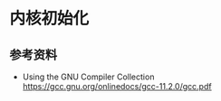 # 内核初始化

## 参考资料

- Using the GNU Compiler Collection  
    <https://gcc.gnu.org/onlinedocs/gcc-11.2.0/gcc.pdf>
